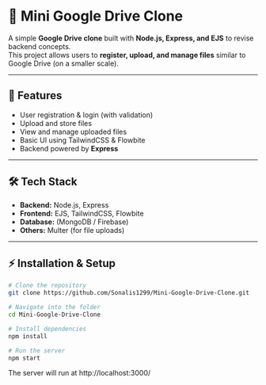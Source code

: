 # 📂 Mini Google Drive Clone

A simple **Google Drive clone** built with **Node.js, Express, and EJS** to revise backend concepts.  
This project allows users to **register, upload, and manage files** similar to Google Drive (on a smaller scale).  

---

## 🚀 Features
- User registration & login (with validation)  
- Upload and store files  
- View and manage uploaded files  
- Basic UI using TailwindCSS & Flowbite  
- Backend powered by **Express**  

---

## 🛠️ Tech Stack
- **Backend:** Node.js, Express  
- **Frontend:** EJS, TailwindCSS, Flowbite  
- **Database:** (MongoDB / Firebase) 
- **Others:** Multer (for file uploads)  

---

## ⚡ Installation & Setup
```bash
# Clone the repository
git clone https://github.com/Sonalis1299/Mini-Google-Drive-Clone.git

# Navigate into the folder
cd Mini-Google-Drive-Clone

# Install dependencies
npm install

# Run the server
npm start
```
The server will run at http://localhost:3000/
